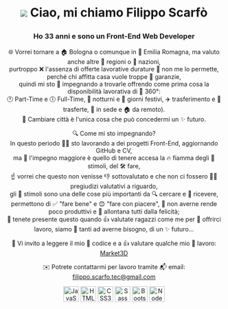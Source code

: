 <h1 align="center">

![](https://user-images.githubusercontent.com/18350557/176309783-0785949b-9127-417c-8b55-ab5a4333674e.gif) Ciao, mi chiamo Filippo Scarfò
</h1>
<div align="center">

### Ho 33 anni e sono un Front-End Web Developer

🌐 Vorrei tornare a 🏠 Bologna o comunque in 🎯 Emilia Romagna, ma valuto anche altre 📍 regioni o 🏯 nazioni,  
purtroppo ❌ l'assenza di offerte lavorative durature 🚫 non me lo permette, perché chi affitta casa vuole troppe 📜 garanzie,  
quindi mi sto 💪 impegnando a trovarle offrendo come prima cosa la disponibilità lavorativa di 🔄 360°:  
🕐 Part-Time e 🕕 Full-Time, 🌙 notturni e 📅 giorni festivi, ✈️ trasferimento e 🧳 trasferte,  🏢 in sede e 🏠 da remoto).  
🔀 Cambiare città è l'unica cosa che può concedermi un ✨ futuro.

🔍 Come mi sto impegnando?  
In questo periodo 👨‍💻 sto lavorando a dei progetti Front-End, aggiornando GitHub e CV,  
ma 💪 l'impegno maggiore è quello di tenere accesa la 🔥 fiamma degli 🧠 stimoli, del 🛠 fare,  
☝️ vorrei che questo non venisse 👎 sottovalutato e che non ci fossero 🙅‍♂️ pregiudizi valutativi a riguardo,  
gli 🧠 stimoli sono una delle cose più importanti da 🔍 cercare e 🎁 ricevere,  
permettono di ✅ "fare bene" e 😊 "fare con piacere", 🚫 non averne rende poco produttivi e 🚫 allontana tutti dalla felicità;  
💾 tenete presente questo quando 👍 valutate ragazzi come me per 🫴 offrirci lavoro, siamo 👥 tanti ad averne bisogno, di un ✨ futuro...

🎉 Vi invito a leggere il mio 🧩 codice e a 👍 valutare qualche mio 🗿 lavoro: [Market3D](https://filipposcr.github.io/Giugno25-Market3D/)

✉️ Potrete contattarmi per lavoro tramite 📬 email: [filippo.scarfo.tec@gmail.com](mailto:filippo.scarfo.tec@gmail.com)


<img src="https://raw.githubusercontent.com/danielcranney/readme-generator/main/public/icons/skills/javascript-colored.svg" width="36" height="36" alt="JavaScript" />
<img src="https://raw.githubusercontent.com/danielcranney/readme-generator/main/public/icons/skills/html5-colored.svg" width="36" height="36" alt="HTML5" />
<img src="https://raw.githubusercontent.com/danielcranney/readme-generator/main/public/icons/skills/css3-colored.svg" width="36" height="36" alt="CSS3" />
<img src="https://raw.githubusercontent.com/danielcranney/readme-generator/main/public/icons/skills/sass-colored.svg" width="36" height="36" alt="Sass" />
<img src="https://raw.githubusercontent.com/danielcranney/readme-generator/main/public/icons/skills/bootstrap-colored.svg" width="36" height="36" alt="Bootstrap" />
<img src="https://raw.githubusercontent.com/danielcranney/readme-generator/main/public/icons/skills/nodejs-colored.svg" width="36" height="36" alt="NodeJS" />
</div>
